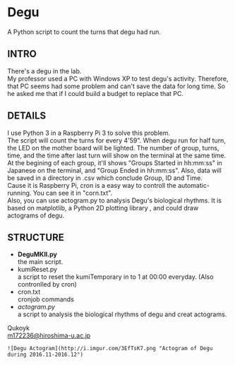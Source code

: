 # Degu
A Python script to count the turns that degu had run.
  
## INTRO  
There's a degu in the lab.   
My professor used a PC with Windows XP to test degu's activity.
Therefore, that PC seems had some problem and can't save the data for long time.
So he asked me that if I could build a budget to replace that PC.
  
## DETAILS  
I use Python 3 in a Raspberry Pi 3 to solve this problem.  
The script will count the turns for every 4'59". When degu run for half turn, the LED on the mother board will be lighted. The number of group, turns, time, and the time after last turn will show on the terminal at the same time. At the begining of each group, it'll shows "Groups Started in hh:mm:ss" in Japanese on the terminal, and "Group Ended in hh:mm:ss". Also, data will be saved in a directory in .csv which conclude Group, ID and Time.   
Cause it is Raspberry Pi, cron is a easy way to controll the automatic-running. You can see it in "corn.txt".    
Also, you can use actogram.py to analysis Degu's biological rhythms. It is based on matplotlib, a Python 2D plotting library , and could draw actograms of degu.      

  
## STRUCTURE  
* **DeguMKII.py**  
  the main script.
* kumiReset.py  
  a script to reset the kumiTemporary in to 1 at 00:00 everyday. (Also contronlled by cron)  
* cron.txt  
  cronjob commands
* *actogram.py*    
  a script to analysis the biological rhythms of degu and creat actograms.
    
    
Qukoyk  
  <m172236@hiroshima-u.ac.jp>
    
    ![Degu Actogram](http://i.imgur.com/3EfTsK7.png "Actogram of Degu during 2016.11-2016.12") 
